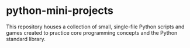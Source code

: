 # python-mini-projects
This repository houses a collection of small, single-file Python scripts and games created to practice core programming concepts and the Python standard library.
